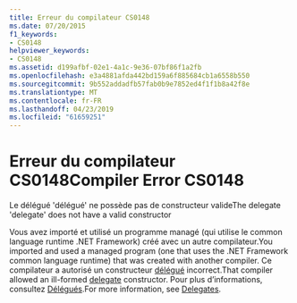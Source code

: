 ```yaml
---
title: Erreur du compilateur CS0148
ms.date: 07/20/2015
f1_keywords:
- CS0148
helpviewer_keywords:
- CS0148
ms.assetid: d199afbf-02e1-4a1c-9e36-07bf86f1a2fb
ms.openlocfilehash: e3a4881afda442bd159a6f885684cb1a6558b550
ms.sourcegitcommit: 9b552addadfb57fab0b9e7852ed4f1f1b8a42f8e
ms.translationtype: MT
ms.contentlocale: fr-FR
ms.lasthandoff: 04/23/2019
ms.locfileid: "61659251"
---
```

# <a name="compiler-error-cs0148"></a><span data-ttu-id="eb67f-102">Erreur du compilateur CS0148</span><span class="sxs-lookup"><span data-stu-id="eb67f-102">Compiler Error CS0148</span></span>
<span data-ttu-id="eb67f-103">Le délégué 'délégué' ne possède pas de constructeur valide</span><span class="sxs-lookup"><span data-stu-id="eb67f-103">The delegate 'delegate' does not have a valid constructor</span></span>  
  
 <span data-ttu-id="eb67f-104">Vous avez importé et utilisé un programme managé (qui utilise le common language runtime .NET Framework) créé avec un autre compilateur.</span><span class="sxs-lookup"><span data-stu-id="eb67f-104">You imported and used a managed program (one that uses the .NET Framework common language runtime) that was created with another compiler.</span></span> <span data-ttu-id="eb67f-105">Ce compilateur a autorisé un constructeur [délégué](../../csharp/language-reference/keywords/delegate.md) incorrect.</span><span class="sxs-lookup"><span data-stu-id="eb67f-105">That compiler allowed an ill-formed [delegate](../../csharp/language-reference/keywords/delegate.md) constructor.</span></span> <span data-ttu-id="eb67f-106">Pour plus d’informations, consultez [Délégués](../../csharp/programming-guide/delegates/index.md).</span><span class="sxs-lookup"><span data-stu-id="eb67f-106">For more information, see [Delegates](../../csharp/programming-guide/delegates/index.md).</span></span>
